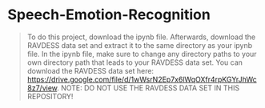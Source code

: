 # Speech-Emotion-Recognition
> To do this project, download the ipynb file. Afterwards, download the RAVDESS data set and extract it to the same directory as your ipynb file.
> In the ipynb file, make sure to change any directory paths to your own directory path that leads to your RAVDESS data set.
> You can download the RAVDESS data set here: https://drive.google.com/file/d/1wWsrN2Ep7x6lWqOXfr4rpKGYrJhWc8z7/view.
> NOTE: DO NOT USE THE RAVDESS DATA SET IN THIS REPOSITORY!
